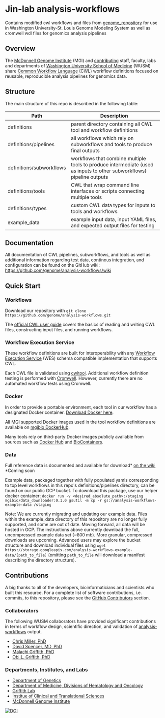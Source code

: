 # Jin-lab analysis-workflows
Contains modified cwl workflows and files from [genome_repository](https://github.com/genome/genome) for use in Washington University-St. Louis Genome Modeling System as well as cromwell wdl files for genomics analysis pipelines

## Overview

The [McDonnell Genome Institute](https://www.genome.wustl.edu/) (MGI) and [contributing](https://github.com/genome/analysis-workflows#contributions) staff, faculty, labs and departments of [Washington University School of Medicine](https://medicine.wustl.edu/) (WUSM) share [Common Workflow Language](https://www.commonwl.org/) (CWL) workflow definitions focused on reusable, reproducible analysis pipelines for genomics data.  


## Structure

The main structure of this repo is described in the following table:

| Path | Description |
| --- | --- |
| definitions | parent directory containing all CWL tool and workflow definitions |
| definitions/pipelines | all workflows which rely on subworkflows and tools to produce final outputs |
| definitions/subworkflows | workflows that combine multiple tools to produce intermediate (used as inputs to other subworkflows) pipeline outputs |
| definitions/tools | CWL that wrap command line interfaces or scripts connecting multiple tools |
| definitions/types | custom CWL data types for inputs to tools and workflows |
| example_data | example input data, input YAML files, and expected output files for testing |

## Documentation

All documentation of CWL pipelines, subworkflows, and tools as well as additional information regarding test data, continous integration, and configuration can be found on the GitHub wiki:
https://github.com/genome/analysis-workflows/wiki

## Quick Start

### Workflows
Download our repository with `git clone https://github.com/genome/analysis-workflows.git`

The [official CWL user guide](https://www.commonwl.org/user_guide/) covers the basics of reading and writing CWL files, constructing input files, and running workflows.

### Workflow Execution Service
These workflow definitions are built for interoperability with any [Workflow Execution Service](https://github.com/ga4gh/workflow-execution-service-schemas) (WES) schema compatible implementation that supports CWL.

Each CWL file is validated using [cwltool](https://github.com/common-workflow-language/cwltool). Additional workflow definition testing is performed with [Cromwell](https://github.com/broadinstitute/cromwell). However, currently there are no automated workflow tests using Cromwell.

### Docker
In order to provide a portable environment, each tool in our workflow has a designated Docker container. [Download Docker here](https://www.docker.com/products/docker-desktop).

All MGI supported Docker images used in the tool workflow definitions are available on [mgibio DockerHub](https://hub.docker.com/u/mgibio/). 

Many tools rely on third-party Docker images publicly available from sources such as [Docker Hub](https://hub.docker.com) and [BioContainers](https://biocontainers.pro).

### Data
Full reference data is documented and available for download* [on the wiki](https://github.com/genome/analysis-workflows/wiki/Gathering-input-files)
*Coming soon

Example data, packaged together with fully populated yamls corresponding to top level workflows in this repo's definitions/pipelines directory, can be found on our public GCP bucket. To download this package, use our helper docker container: `docker run -v <desired_absolute_path>:/staging mgibio/data_downloader:0.1.0 gsutil -m cp -r gs://analysis-workflows-example-data /staging`

Note: We are currently migrating and updating our example data. Files within the example_data directory of this repository are no longer fully supported, and some are out of date. Moving forward, all data will be hosted in GCP. The instructions above currently download the full, uncompressed example data set (~800 mb). More granular, compressed downloads are upcoming. Advanced users may explore the bucket structure and download individual files using `wget https://storage.googleapis.com/analysis-workflows-example-data/[path_to_file]` (omitting `path_to_file` will download a manifest describing the directory structure).


## Contributions

A big thanks to all of the developers, bioinformaticians and scientists who built this resource. For a complete list of software contributions, i.e. commits, to this repository, please see the [GitHub Contributors](https://github.com/genome/analysis-workflows/graphs/contributors) section.

### Collaborators

The following WUSM collaborators have provided significant contributions in terms of workflow design, scientific direction, and validation of [analysis-workflows](https://github.com/genome/analysis-workflows) output.

* [Chris Miller, PhD](https://www.genome.wustl.edu/people/chris-miller-phd/)
* [David Spencer, MD, PhD](https://www.genome.wustl.edu/people/david-spencer/)
* [Malachi Griffith, PhD](https://www.genome.wustl.edu/people/malachi-griffith/)
* [Obi L. Griffith, PhD](https://www.genome.wustl.edu/people/obi-griffith/)

### Departments, Institutes, and Labs
* [Department of Genetics](http://genetics.wustl.edu/)
* [Department of Medicine, Divisions of Hematology and Oncology](https://oncology.wustl.edu/)
* [Griffith Lab](https://www.genome.wustl.edu/research/labs/griffith-lab/)
* [Institue of Clinical and Translational Sciences](https://icts.wustl.edu/)
* [McDonnell Genome Institute](https://www.genome.wustl.edu/)


[![DOI](https://zenodo.org/badge/64162512.svg)](https://zenodo.org/badge/latestdoi/64162512)

